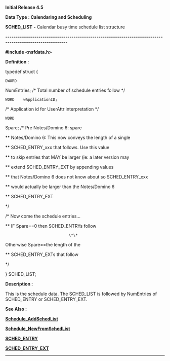 




<!--
 /\* Font Definitions \*/
 @font-face
 {font-family:Courier;
 panose-1:2 7 4 9 2 2 5 2 4 4;}
@font-face
 {font-family:Helv;
 panose-1:2 11 6 4 2 2 2 3 2 4;}
@font-face
 {font-family:"Cambria Math";
 panose-1:2 4 5 3 5 4 6 3 2 4;}
 /\* Style Definitions \*/
 p.MsoNormal, li.MsoNormal, div.MsoNormal
 {margin-top:0cm;
 margin-right:0cm;
 margin-bottom:8.0pt;
 margin-left:0cm;
 line-height:107%;
 font-size:11.0pt;
 font-family:"Calibri",sans-serif;}
.MsoChpDefault
 {font-size:11.0pt;}
.MsoPapDefault
 {margin-bottom:8.0pt;
 line-height:107%;}
 /\* Page Definitions \*/
 @page WordSection1
 {size:612.0pt 792.0pt;
 margin:72.0pt 72.0pt 72.0pt 72.0pt;}
div.WordSection1
 {page:WordSection1;}
-->




**Initial Release 4.5**



**Data Type : Calendaring and
Scheduling**



**SCHED\_LIST** **-** Calendar
busy time schedule list structure


**----------------------------------------------------------------------------------------------------------**



**#include
<nsfdata.h>**



**Definition :**



typedef struct {


    DWORD  
NumEntries;         /\* Total number of schedule entries follow \*/


    WORD    wApplicationID;    
/\* Application id for UserAttr interpretation \*/


    WORD   
Spare;              /\* Pre Notes/Domino 6: spare 


                               
\*\* Notes/Domino 6: This now conveys the length of a single


                               
\*\* SCHED\_ENTRY\_xxx that follows.  Use this value


                               
\*\* to skip entries that MAY be larger (ie: a later version may


                               
\*\* extend SCHED\_ENTRY\_EXT by appending values


                               
\*\* that Notes/Domino 6 does not know about so SCHED\_ENTRY\_xxx


                               
\*\* would actually be larger than the Notes/Domino 6


                               
\*\* SCHED\_ENTRY\_EXT


                               
\*/


                               
/\* Now come the schedule entries... 


                               
\*\* IF Spare==0 then SCHED\_ENTRYs follow


                                \*\*
Otherwise Spare==the length of the


                               
\*\* SCHED\_ENTRY\_EXTs that follow


                               
\*/


} SCHED\_LIST;


 


**Description :**



This is the
schedule data. The SCHED\_LIST is followed by NumEntries of SCHED\_ENTRY or
SCHED\_ENTRY\_EXT.


 **See Also :**


**[Schedule\_AddSchedList](notes:///8525872100478C66/61FD4E9848264AD28525620B006BA8BD/C321056B194D6140852563B800419FE9)**


**[Schedule\_NewFromSchedList](notes:///8525872100478C66/61FD4E9848264AD28525620B006BA8BD/0158B37B2C0291238525635E00012DDC)**


**[SCHED\_ENTRY](notes:///8525872100478C66/61FD4E9848264AD28525620B006BA8BD/5EDBDAD427D0F3328525636100504E3B)**


**[SCHED\_ENTRY\_EXT](SCHED_ENTRY_EXT.md)**



----------------------------------------------------------------------------------------------------------


 





